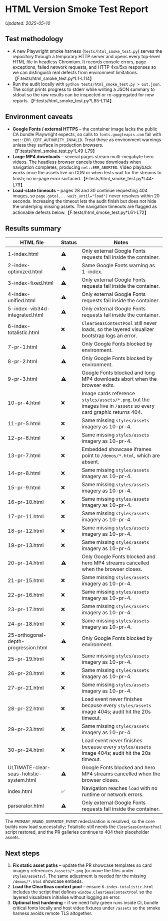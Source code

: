 # HTML Version Smoke Test Report

_Updated: 2025-05-10_

## Test methodology
- A new Playwright smoke harness (`tests/html_smoke_test.py`) serves the repository through a temporary HTTP server and opens every top-level HTML file in headless Chromium. It records console errors, page exceptions, failed network requests, and HTTP 4xx/5xx responses so we can distinguish real defects from environment limitations.【F:tests/html_smoke_test.py†L1-L114】
- Run the audit locally with `python tests/html_smoke_test.py > out.json`. The script prints progress to stderr while writing a JSON summary to stdout so the raw results can be inspected or re-aggregated for new reports.【F:tests/html_smoke_test.py†L85-L114】

## Environment caveats
- **Google Fonts / external HTTPS** – the container image lacks the public CA bundle Playwright expects, so calls to `fonts.googleapis.com` fail with `net::ERR_CERT_AUTHORITY_INVALID`. Treat these as environment warnings unless they surface in production browsers.【F:tests/html_smoke_test.py†L49-L79】
- **Large MP4 downloads** – several pages stream multi-megabyte hero videos. The headless browser cancels those downloads when navigation completes, producing `net::ERR_ABORTED`. Video playback works once the assets live on CDN or when tests wait for the streams to finish; no in-page error surfaced.【F:tests/html_smoke_test.py†L44-L79】
- **Load-state timeouts** – pages 28 and 30 continue requesting 404 images, so `page.goto(... wait_until="load")` never resolves within 20 seconds. Increasing the timeout lets the audit finish but does not hide the underlying missing assets. The navigation timeouts are flagged as actionable defects below.【F:tests/html_smoke_test.py†L61-L72】

## Results summary
| HTML file | Status | Notes |
| --- | --- | --- |
| 1-index.html | ⚠️ | Only external Google Fonts requests fail inside the container. |
| 2-index-optimized.html | ⚠️ | Same Google Fonts warning as 1-index. |
| 3-index-fixed.html | ⚠️ | Only external Google Fonts requests fail inside the container. |
| 4-index-unified.html | ⚠️ | Only external Google Fonts requests fail inside the container. |
| 5-index-vib34d-integrated.html | ⚠️ | Only external Google Fonts requests fail inside the container. |
| 6-index-totalistic.html | ❌ | `ClearSeasContextPool` still never loads, so the layered visualizer bootstrap logs an error. |
| 7-pr-1.html | ⚠️ | Only Google Fonts blocked by environment. |
| 8-pr-2.html | ⚠️ | Only Google Fonts blocked by environment. |
| 9-pr-3.html | ⚠️ | Google Fonts blocked and long MP4 downloads abort when the browser exits. |
| 10-pr-4.html | ❌ | Image cards reference `styles/assets/*.png`, but the images live in `/assets` so every card graphic returns 404. |
| 11-pr-5.html | ❌ | Same missing `styles/assets` imagery as 10-pr-4. |
| 12-pr-6.html | ❌ | Same missing `styles/assets` imagery as 10-pr-4. |
| 13-pr-7.html | ❌ | Embedded showcase iframes point to `/demos/*.html`, which are absent. |
| 14-pr-8.html | ❌ | Same missing `styles/assets` imagery as 10-pr-4. |
| 15-pr-9.html | ❌ | Same missing `styles/assets` imagery as 10-pr-4. |
| 16-pr-10.html | ❌ | Same missing `styles/assets` imagery as 10-pr-4. |
| 17-pr-11.html | ❌ | Same missing `styles/assets` imagery as 10-pr-4. |
| 18-pr-12.html | ❌ | Same missing `styles/assets` imagery as 10-pr-4. |
| 19-pr-13.html | ❌ | Same missing `styles/assets` imagery as 10-pr-4. |
| 20-pr-14.html | ⚠️ | Only Google Fonts blocked and hero MP4 streams cancelled when the browser closes. |
| 21-pr-15.html | ❌ | Same missing `styles/assets` imagery as 10-pr-4. |
| 22-pr-16.html | ❌ | Same missing `styles/assets` imagery as 10-pr-4. |
| 23-pr-17.html | ❌ | Same missing `styles/assets` imagery as 10-pr-4. |
| 24-pr-18.html | ❌ | Same missing `styles/assets` imagery as 10-pr-4. |
| 25-orthogonal-depth-progression.html | ⚠️ | Only Google Fonts blocked by environment. |
| 25-pr-19.html | ❌ | Same missing `styles/assets` imagery as 10-pr-4. |
| 26-pr-20.html | ❌ | Same missing `styles/assets` imagery as 10-pr-4. |
| 27-pr-21.html | ❌ | Same missing `styles/assets` imagery as 10-pr-4. |
| 28-pr-22.html | ❌ | Load event never finishes because every `styles/assets` image 404s; audit hit the 20s timeout. |
| 29-pr-23.html | ❌ | Same missing `styles/assets` imagery as 10-pr-4. |
| 30-pr-24.html | ❌ | Load event never finishes because every `styles/assets` image 404s; audit hit the 20s timeout. |
| ULTIMATE-clear-seas-holistic-system.html | ⚠️ | Google Fonts blocked and hero MP4 streams cancelled when the browser closes. |
| index.html | ✅ | Navigation reaches `load` with no runtime or network errors. |
| parserator.html | ⚠️ | Only external Google Fonts requests fail inside the container. |

The `PRIMARY_BRAND_OVERRIDE_EVENT` redeclaration is resolved, so the core builds now load successfully; Totalistic still needs the
`ClearSeasContextPool` script restored, and the PR galleries continue to 404 their placeholder assets.

## Next steps
1. **Fix static asset paths** – update the PR showcase templates so card imagery references `/assets/*.png` (or move the files under `styles/assets/`). The same adjustment is needed for the missing `/demos/*.html` showcase embeds.
2. **Load the ClearSeas context pool** – ensure `6-index-totalistic.html` includes the script that defines `window.ClearSeasContextPool` so the layered visualizers initialise without logging an error.
3. **Optional test hardening** – if we need fully green runs inside CI, bundle critical fonts locally and host video fixtures under `/assets` so the smoke harness avoids remote TLS altogether.
